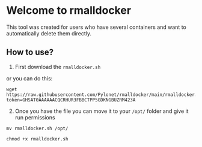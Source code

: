 # Welcome to rmalldocker
This tool was created for users who have several containers and want to automatically delete them directly.

## How to use?

1) First download the `rmalldocker.sh`

or you can do this:

```
wget https://raw.githubusercontent.com/Pylonet/rmalldocker/main/rmalldocker.sh?token=GHSAT0AAAAAACQCRHUR3FBBCTPP5GDKNGBUZRM423A
```

2) Once you have the file you can move it to your `/opt/` folder and give it run permissions

```
mv rmalldocker.sh /opt/
```

```
chmod +x rmalldocker.sh
```